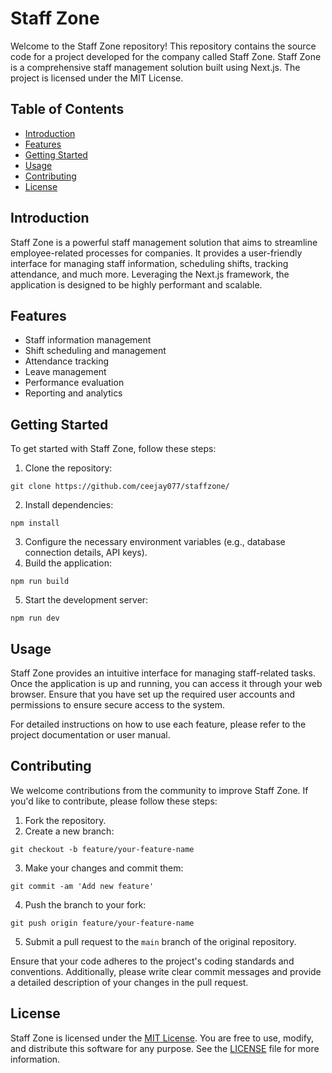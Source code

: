 <h1>Staff Zone</h1>

<p>Welcome to the Staff Zone repository! This repository contains the source code for a project developed for the company called Staff Zone. Staff Zone is a comprehensive staff management solution built using Next.js. The project is licensed under the MIT License.</p>

<h2>Table of Contents</h2>

<ul>
  <li><a href="#introduction">Introduction</a></li>
  <li><a href="#features">Features</a></li>
  <li><a href="#getting-started">Getting Started</a></li>
  <li><a href="#usage">Usage</a></li>
  <li><a href="#contributing">Contributing</a></li>
  <li><a href="#license">License</a></li>
</ul>

<h2 id="introduction">Introduction</h2>

<p>Staff Zone is a powerful staff management solution that aims to streamline employee-related processes for companies. It provides a user-friendly interface for managing staff information, scheduling shifts, tracking attendance, and much more. Leveraging the Next.js framework, the application is designed to be highly performant and scalable.</p>

<h2 id="features">Features</h2>

<ul>
  <li>Staff information management</li>
  <li>Shift scheduling and management</li>
  <li>Attendance tracking</li>
  <li>Leave management</li>
  <li>Performance evaluation</li>
  <li>Reporting and analytics</li>
</ul>

<h2 id="getting-started">Getting Started</h2>

<p>To get started with Staff Zone, follow these steps:</p>

<ol>
  <li>Clone the repository:</li>
</ol>

<pre><code>git clone https://github.com/ceejay077/staffzone/
</code></pre>

<ol start="2">
  <li>Install dependencies:</li>
</ol>

<pre><code>npm install
</code></pre>

<ol start="3">
  <li>Configure the necessary environment variables (e.g., database connection details, API keys).</li>
  <li>Build the application:</li>
</ol>

<pre><code>npm run build
</code></pre>

<ol start="5">
  <li>Start the development server:</li>
</ol>

<pre><code>npm run dev
</code></pre>

<h2 id="usage">Usage</h2>

<p>Staff Zone provides an intuitive interface for managing staff-related tasks. Once the application is up and running, you can access it through your web browser. Ensure that you have set up the required user accounts and permissions to ensure secure access to the system.</p>

<p>For detailed instructions on how to use each feature, please refer to the project documentation or user manual.</p>

<h2 id="contributing">Contributing</h2>

<p>We welcome contributions from the community to improve Staff Zone. If you'd like to contribute, please follow these steps:</p>

<ol>
  <li>Fork the repository.</li>
  <li>Create a new branch:</li>
</ol>

<pre><code>git checkout -b feature/your-feature-name
</code></pre>

<ol start="3">
  <li>Make your changes and commit them:</li>
</ol>

<pre><code>git commit -am 'Add new feature'
</code></pre>

<ol start="4">
  <li>Push the branch to your fork:</li>
</ol>

<pre><code>git push origin feature/your-feature-name
</code></pre>

<ol start="5">
  <li>Submit a pull request to the <code>main</code> branch of the original repository.</li>
</ol>

<p>Ensure that your code adheres to the project's coding standards and conventions. Additionally, please write clear commit messages and provide a detailed description of your changes in the pull request.</p>

<h2 id="license">License</h2>

<p>Staff Zone is licensed under the <a href="LICENSE">MIT License</a>. You are free to use, modify, and distribute this software for any purpose. See the <a href="LICENSE">LICENSE</a> file for more information.</p>
